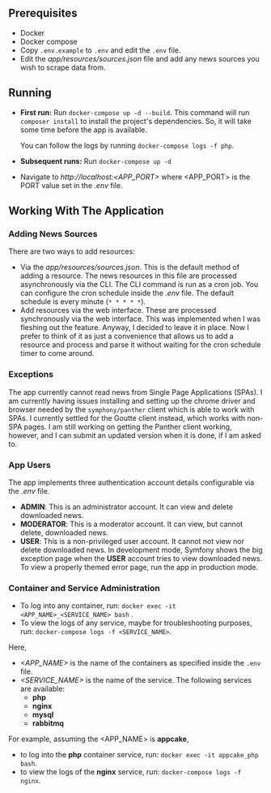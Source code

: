 ## Prerequisites 
- Docker 
- Docker compose 
- Copy `.env.example` to `.env` and edit the `.env` file.
- Edit the *app/resources/sources.json* file and add any news sources you wish to scrape data from.

## Running 
- **First run:** Run `docker-compose up -d --build`.
  This command will run `composer install` to install the project's dependencies.
  So, it will take some time before the app is available. 

  You can follow the logs by running `docker-compose logs -f php`.
- **Subsequent runs:** Run `docker-compose up -d`
- Navigate to *http://localhost:<APP_PORT>* where <APP_PORT> is the PORT value set in the *.env* file.


## Working With The Application 

### Adding News Sources 
There are two ways to add resources: 
- Via the *app/resources/sources.json*.  This is the default method of adding a resource.
  The news resources in this file are processed asynchronously via the CLI.
  The CLI command is run as a cron job. 
  You can configure the cron schedule inside the *.env* file. 
  The default schedule is every minute (`* * * * *`).
- Add resources via the web interface. 
  These are processed synchronously via the web interface. 
  This was implemented when I was fleshing out the feature. 
  Anyway, I decided to leave it in place.
  Now I prefer to think of it as just a convenience 
  that allows us to add a resource and process and parse it 
  without waiting for the cron schedule timer to come around.

### Exceptions 
The app currently cannot read news from Single Page Applications (SPAs). 
I am currently having issues installing and setting up the chrome driver and browser 
needed by the `symphony/panther` client which is able to work with SPAs. 
I currently settled for the Goutte client instead, which works with non-SPA pages.
I am still working on getting the Panther client working, however, and I can submit an updated version 
when it is done, if I am asked to.

### App Users 
The app implements three authentication account details configurable via the *.env* file. 
- **ADMIN**: This is an administrator account. It can view and delete downloaded news.
- **MODERATOR**: This is a moderator account. It can view, but cannot delete, downloaded news.
- **USER**: This is a non-privileged user account. It cannot not view nor delete downloaded news. 
  In development mode, Symfony shows the big exception page when the **USER** account tries to 
  view downloaded news. To view a properly themed error page, run the app in production mode. 

### Container and Service Administration 
- To log into any container, run: 
  `docker exec -it <APP_NAME>_<SERVICE_NAME> bash` . 
- To view the logs of any service, maybe for troubleshooting purposes, run: 
  `docker-compose logs -f <SERVICE_NAME>`.

Here, 
- *<APP_NAME>* is the name of the containers as specified inside the `.env` file.
- *<SERVICE_NAME>* is the name of the service. The following services are available: 
    - **php**
    - **nginx**
    - **mysql**
    - **rabbitmq**
  
For example, assuming the <APP_NAME> is **appcake**, 
- to log into the **php** container service, run: `docker exec -it appcake_php bash`.
- to view the logs of the **nginx** service, run: `docker-compose logs -f nginx`.
